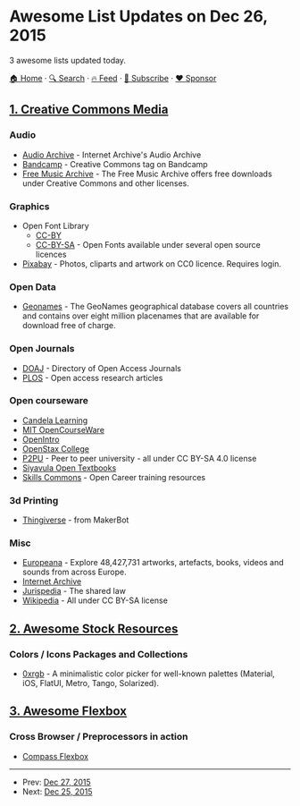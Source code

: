# Awesome List Updates on Dec 26, 2015

3 awesome lists updated today.

[🏠 Home](/README.md) · [🔍 Search](https://www.trackawesomelist.com/search/) · [🔥 Feed](https://www.trackawesomelist.com/rss.xml) · [📮 Subscribe](https://trackawesomelist.us17.list-manage.com/subscribe?u=d2f0117aa829c83a63ec63c2f&id=36a103854c) · [❤️  Sponsor](https://github.com/sponsors/theowenyoung)



## [1. Creative Commons Media](/content/shime/creative-commons-media/README.md)

### Audio

*   [Audio Archive](https://archive.org/details/audio) - Internet Archive's Audio Archive
*   [Bandcamp](https://bandcamp.com/tag/creative-commons) - Creative Commons tag on Bandcamp
*   [Free Music Archive](https://www.freemusicarchive.org/) - The Free Music Archive offers free downloads under Creative Commons and other licenses.

### Graphics

*   Open Font Library
    *   [CC-BY](https://fontlibrary.org/en/search?license=CC-BY)
    *   [CC-BY-SA](https://fontlibrary.org/en/search?license=CC-BY-SA) - Open Fonts available under several open source licences
*   [Pixabay](https://pixabay.com/) - Photos, cliparts and artwork on CC0 licence. Requires login.

### Open Data

*   [Geonames](http://www.geonames.org/) - The GeoNames geographical database covers all countries and contains over eight million placenames that are available for download free of charge.

### Open Journals

*   [DOAJ](https://doaj.org/) - Directory of Open Access Journals
*   [PLOS](https://www.plos.org/) - Open access research articles

### Open courseware

*   [Candela Learning](https://courses.candelalearning.com/catalog/lumen)
*   [MIT OpenCourseWare](http://ocw.mit.edu)
*   [OpenIntro](https://www.openintro.org/)
*   [OpenStax College](https://www.openstaxcollege.org/)
*   [P2PU](https://www.p2pu.org/en/) - Peer to peer university - all under CC BY-SA 4.0 license
*   [Siyavula Open Textbooks](http://www.siyavula.com/work-oer.html#BOOKS)
*   [Skills Commons](https://www.skillscommons.org/) - Open Career training resources

### 3d Printing

*   [Thingiverse](https://www.thingiverse.com/) - from MakerBot

### Misc

*   [Europeana](http://www.europeana.eu/portal/) - Explore 48,427,731 artworks, artefacts, books, videos and sounds from across Europe.
*   [Internet Archive](https://archive.org)
*   [Jurispedia](http://jurispedia.org) - The shared law
*   [Wikipedia](https://wikipedia.org) - All under CC BY-SA license

## [2. Awesome Stock Resources](/content/neutraltone/awesome-stock-resources/README.md)

### Colors / Icons Packages and Collections

*   [0xrgb](http://0xrgb.com/) - A minimalistic color picker for well-known palettes (Material, iOS, FlatUI, Metro, Tango, Solarized).

## [3. Awesome Flexbox](/content/afonsopacifer/awesome-flexbox/README.md)

### Cross Browser / Preprocessors in action

*   [Compass Flexbox](http://compass-style.org/reference/compass/css3/flexbox/)

---

- Prev: [Dec 27, 2015](/content/2015/12/27/README.md)
- Next: [Dec 25, 2015](/content/2015/12/25/README.md)